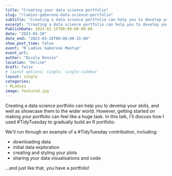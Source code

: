 ```yaml
---
title: "Creating your data science portfolio"
slug: "rladies-gaborone-data-science-portfolio"
subtitle: "Creating a data science portfolio can help you to develop your skills, and well as showcase them to the wider world. In this talk, we'll discuss how to build a portfolio with #TidyTuesday."
excerpt: "Creating a data science portfolio can help you to develop your skills, and well as showcase them to the wider world. In this talk, we'll discuss how to build a portfolio with #TidyTuesday."
PublishDate: 2023-02-15T00:00:00-08:00
date: "2023-03-28"
date_end: "2023-03-28T00:00:00-15:00"
show_post_time: false
event: "R Ladies Gaborone Meetup"
event_url: 
author: "Nicola Rennie"
location: "Online"
draft: false
# layout options: single, single-sidebar
layout: single
categories:
- RLadies
image: featured.jpg
---
```


Creating a data science portfolio can help you to develop your skills, and well as showcase them to the wider world. However, getting started on making your portfolio can feel like a huge task. In this talk, I'll discuss how I used #TidyTuesday to gradually build an R portfolio.

We'll run through an example of a #TidyTuesday contribution, including:

* downloading data
* initial data exploration
* creating and styling your plots
* sharing your data visualisations and code

...and just like that, you have a portfolio!
